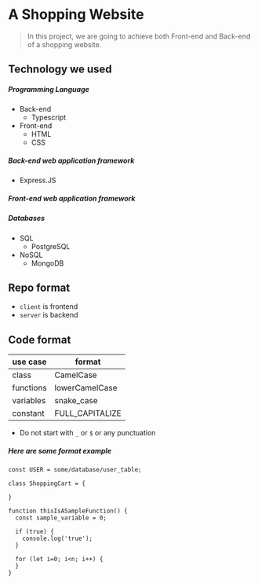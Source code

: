 # A Shopping Website

> In this project, we are going to achieve both Front-end and Back-end of a shopping website.

## Technology we used
##### Programming Language
- Back-end
  - Typescript
- Front-end
  - HTML
  - CSS
##### Back-end web application framework
- Express.JS
##### Front-end web application framework

##### Databases
- SQL
  - PostgreSQL
- NoSQL
  - MongoDB

## Repo format
- `client` is frontend
- `server` is backend

## Code format
| use case | format |
| --- | --- |
| class | CamelCase |
| functions | lowerCamelCase |
| variables | snake_case |
| constant | FULL_CAPITALIZE |
- Do not start with `_` or `$` or any punctuation

##### Here are some format example
```
const USER = some/database/user_table;

class ShoppingCart = {

}

function thisIsASampleFunction() {
  const sample_variable = 0;

  if (true) {
    console.log('true');
  }

  for (let i=0; i<n; i++) {
  }
}
```